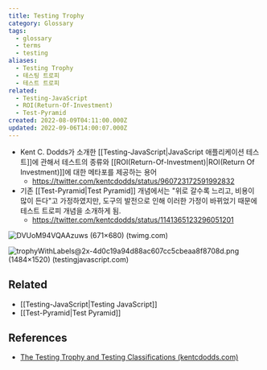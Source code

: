 ```yaml
---
title: Testing Trophy
category: Glossary
tags:
  - glossary
  - terms
  - testing
aliases:
  - Testing Trophy
  - 테스팅 트로피
  - 테스트 트로피
related:
  - Testing-JavaScript
  - ROI(Return-Of-Investment)
  - Test-Pyramid
created: 2022-08-09T04:11:00.000Z
updated: 2022-09-06T14:00:07.000Z
---
```


- Kent C. Dodds가 소개한 [[Testing-JavaScript|JavaScript 애플리케이션 테스트]]에 관해서 테스트의 종류와 [[ROI(Return-Of-Investment)|ROI(Return Of Investment)]]에 대한 메타포를 제공하는 용어
  - https://twitter.com/kentcdodds/status/960723172591992832
- 기존 [[Test-Pyramid|Test Pyramid]] 개념에서는 "위로 갈수록 느리고, 비용이 많이 든다"고 가정하였지만, 도구의 발전으로 인해 이러한 가정이 바뀌었기 때문에 테스트 트로피 개념을 소개하게 됨.
  - https://twitter.com/kentcdodds/status/1141365123296051201

![DVUoM94VQAAzuws (671×680) (twimg.com)](https://pbs.twimg.com/media/DVUoM94VQAAzuws?format=jpg&name=small)

![trophyWithLabels@2x-4d0c19a94d88ac607cc5cbeaa8f8708d.png (1484×1520) (testingjavascript.com)](https://testingjavascript.com/static/trophyWithLabels@2x-4d0c19a94d88ac607cc5cbeaa8f8708d.png)

## Related

- [[Testing-JavaScript|Testing JavaScript]]
- [[Test-Pyramid|Test Pyramid]]

## References

- [The Testing Trophy and Testing Classifications (kentcdodds.com)](https://kentcdodds.com/blog/the-testing-trophy-and-testing-classifications)
